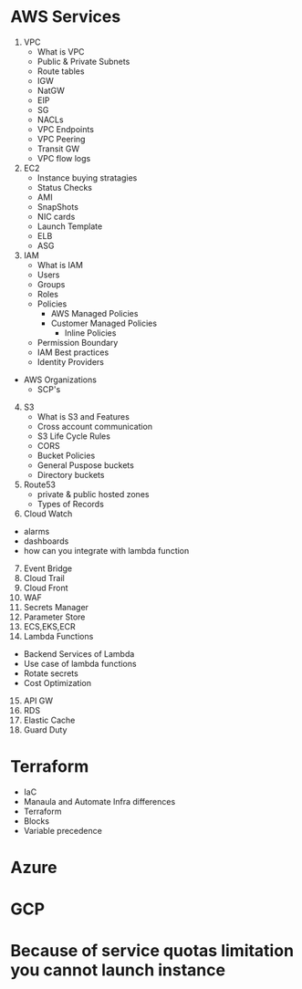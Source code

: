 # AWS Services
1. VPC
   - What is VPC
   - Public & Private Subnets
   - Route tables
   - IGW
   - NatGW
   - EIP
   - SG
   - NACLs
   - VPC Endpoints
   - VPC Peering
   - Transit GW
   - VPC flow logs
2. EC2
   - Instance buying stratagies
   - Status Checks
   - AMI
   - SnapShots
   - NIC cards
   - Launch Template
   - ELB
   - ASG
3. IAM
   - What is IAM
   - Users
   - Groups
   - Roles
   - Policies
     - AWS Managed Policies
     - Customer Managed Policies
       - Inline Policies
   - Permission Boundary
   - IAM Best practices
   - Identity Providers
- AWS Organizations
  - SCP's

4. S3
   - What is S3 and Features
   - Cross account communication
   - S3 Life Cycle Rules
   - CORS
   - Bucket Policies
   - General Puspose buckets
   - Directory buckets
5. Route53
   - private & public hosted zones
   - Types of Records
6. Cloud Watch
  - alarms
  - dashboards
  - how can you integrate with lambda function
7. Event Bridge
8. Cloud Trail
9. Cloud Front
10. WAF
11. Secrets Manager
12. Parameter Store
13. ECS,EKS,ECR
14. Lambda Functions
  - Backend Services of Lambda
  - Use case of lambda functions
  - Rotate secrets
  - Cost Optimization

15. API GW
16. RDS
17. Elastic Cache
18. Guard Duty

# Terraform
- IaC
- Manaula and Automate Infra differences
- Terraform
- Blocks
- Variable precedence


# Azure


# GCP



# Because of service quotas limitation you cannot launch instance